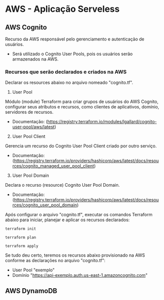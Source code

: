 # AWS - Aplicação Serveless

## AWS Cognito

Recurso da AWS responsável pelo gerenciamento e autenticação de usuários. 

- Será utilizado o Cognito User Pools, pois os usuários serão armazenados na AWS.

### Recursos que serão declarados e criados na AWS

Declarar os resources abaixo no arquivo nomeado "cognito.tf".

1. User Pool

Módulo (module) Terraform para criar grupos de usuários do AWS Cognito, configurar seus atributos e recursos, como clientes de aplicativos, domínio, servidores de recursos.

- Documentação: (https://registry.terraform.io/modules/lgallard/cognito-user-pool/aws/latest)


2. User Pool Client

Gerencia um recurso do Cognito User Pool Client criado por outro serviço.

- Documentação: (https://registry.terraform.io/providers/hashicorp/aws/latest/docs/resources/cognito_managed_user_pool_client)

3. User Pool Domain

Declara o recurso (resource) Cognito User Pool Domain.

- Documentação: (https://registry.terraform.io/providers/hashicorp/aws/latest/docs/resources/cognito_user_pool_domain)

Após configurar o arquivo "cognito.tf", executar os comandos Terraform abaixo para iniciar, planejar e aplicar os recursos declarados:

```hcl
terraform init 
```

```hcl
terraform plan 
```

```hcl
terraform apply 
```

Se tudo deu certo, teremos os recursos abaixo provisionado na AWS conforme as declarações no arquivo "cognito.tf":

- User Pool "exemplo"
- Domínio "https://api-exemplo.auth.us-east-1.amazoncognito.com"

## AWS DynamoDB